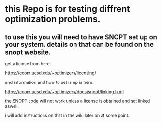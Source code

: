 # this Repo is for testing diffrent optimization problems.

## to use this you will need to have SNOPT set up on your system. details on that can be found on the snopt website.

get a licinse from here.

https://ccom.ucsd.edu/~optimizers/licensing/

and information and how to set is up is here.

https://ccom.ucsd.edu/~optimizers/docs/snopt/linking.html

the SNOPT code will not work unless a license is obtained and set linked aswell.

i will add instructions on that in the wiki later on at some point.